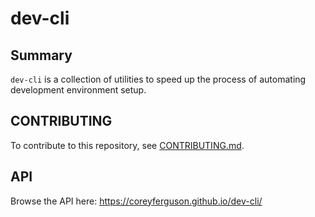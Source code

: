 
# dev-cli

## Summary

`dev-cli` is a collection of utilities to speed up the process of automating
development environment setup.

## CONTRIBUTING

To contribute to this repository, see [CONTRIBUTING.md](CONTRIBUTING.md).

## API

Browse the API here: https://coreyferguson.github.io/dev-cli/
